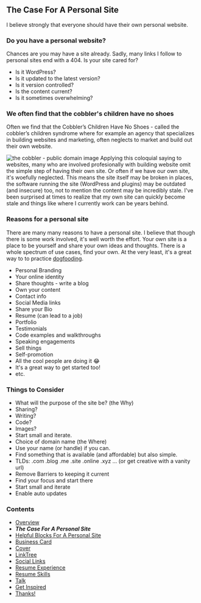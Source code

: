 ## The Case For A Personal Site

I believe strongly that everyone should have their own personal website.
### Do you have a personal website?
Chances are you may have a site already. Sadly, many links I follow to personal sites end with a 404. Is your site cared for?
- Is it WordPress?
- Is it updated to the latest version?
- Is it version controlled?
- Is the content current?
- Is it sometimes overwhelming?

### We often find that the cobbler's children have no shoes
Often we find that the Cobbler’s Children Have No Shoes - called the cobbler’s children syndrome where for example an agency that specializes in building websites and marketing, often neglects to market and build out their own website.

![the cobbler - public domain image](https://live.staticflickr.com/1572/25135251996_8a1353e243_k.jpg)
Applying this coloquial saying to websites, many who are involved profesionally with building website omit the simple step of having their own site. Or often if we have our own site, it's woefully neglected. This means the site itself may be broken in places, the software running the site (WordPress and plugins) may be outdated (and insecure) too, not to mention the content may be incredibly stale. I've been surprised at times to realize that my own site can quickly become stale and things like where I currently work can be years behind.

### Reasons for a personal site
There are many many reasons to have a personal site. I believe that though there is some work involved, it's well worth the effort. Your own site is a place to be yourself and share your own ideas and thoughts. There is a whole spectrum of use cases, find your own. At the very least, it's a great way to to practice [dogfooding](https://en.wikipedia.org/wiki/Eating_your_own_dog_food).
- Personal Branding
- Your online identity
- Share thoughts - write a blog
- Own your content
- Contact info
- Social Media links
- Share your Bio
- Resume (can lead to a job)
- Portfolio
- Testimonials
- Code examples and walkthroughs
- Speaking engagements
- Sell things
- Self-promotion
- All the cool people are doing it 😂
- It's a great way to get started too!
- etc.

### Things to Consider
- What will the purpose of the site be? (the Why)
 - Sharing?
 - Writing?
 - Code?
 - Images?
 - Start small and iterate.
- Choice of domain name (the Where)
 - Use your name (or handle) if you can.
 - Find something that is available (and affordable) but also simple.
 - TLDs: .com .blog .me .site .online .xyz … (or get creative with a vanity url)
- Remove Barriers to keeping it current
 - Find your focus and start there
 - Start small and iterate
 - Enable auto updates

### Contents
- [Overview](overview.md)
- ***The Case For A Personal Site***
- [Helpful Blocks For A Personal Site](helpful-blocks.md)
 - [Business Card](business-card-block.md)
 - [Cover](cover-block.md)
 - [LinkTree](linktree-block.md)
 - [Social Links](social-links-block.md)
 - [Resume Experience](resume-experience-job-block.md)
 - [Resume Skills](resume-skills-block.md)
 - [Talk](talk-block.md)
- [Get Inspired](insipration.md)
- [Thanks!](thanks.md)